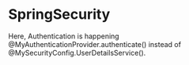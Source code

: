 # SpringSecurity

Here, Authentication is happening @MyAuthenticationProvider.authenticate() instead of @MySecurityConfig.UserDetailsService().

 